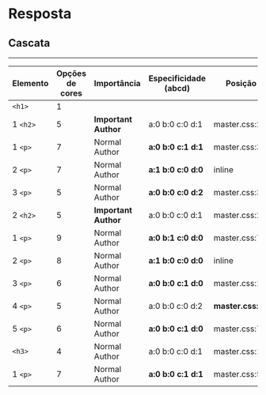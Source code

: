 # Resposta

## Cascata
---

| Elemento | Opções de cores | Importância | Especificidade (abcd) | Posição |
|-|-|-|-|-|
| `<h1>` | 1 | | | |
| 1 `<h2>` | 5 | **Important Author** | a:0 b:0 c:0 d:1 | master.css:27 |
| 1 `<p>` | 7 | Normal Author | **a:0 b:0 c:1 d:1** |  master.css:37  |
| 2 `<p>` | 7 | Normal Author | **a:1 b:0 c:0 d:0** | inline |
| 3 `<p>` | 5 | Normal Author | **a:0 b:0 c:0 d:2** | master.css:32 |
| 2 `<h2>` | 5 | **Important Author** | a:0 b:0 c:0 d:1 | master.css:27 |
| 1 `<p>` | 9 | Normal Author | **a:0 b:1 c:0 d:0** | master.css:7 |
| 2 `<p>` | 8 | Normal Author | **a:1 b:0 c:0 d:0** | inline |
| 3 `<p>` | 6 | Normal Author | **a:0 b:0 c:1 d:0** | master.css:12 |
| 4 `<p>` | 5 | Normal Author | a:0 b:0 c:0 d:2 | **master.css:32** |
| 5 `<p>` | 6 | Normal Author | **a:0 b:0 c:1 d:0** | master.css:7 |
| `<h3>` | 4 | Normal Author | a:0 b:0 c:0 d:1 | master.css:17 |
| 1 `<p>` | 7 | Normal Author | **a:0 b:0 c:1 d:1** | master.css:52 |